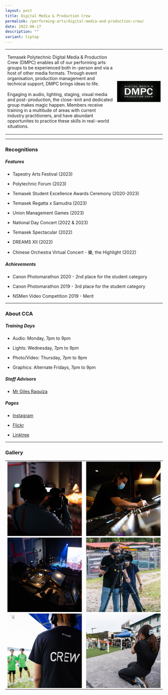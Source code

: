 ```yaml
---
layout: post
title: Digital Media & Production Crew
permalink: /performing-arts/digital-media-and-production-crew/
date: 2022-06-17
description: ""
variant: tiptap
---
```

<table style="minWidth: 50px">
<colgroup>
<col>
<col>
</colgroup>
<tbody>
<tr>
<td rowspan="1" colspan="1">
<p>Temasek Polytechnic Digital Media &amp; Production Crew (DMPC) enables
all of our performing arts groups to be experienced both in-person and
via a host of other media formats. Through event organisation, production
management and technical support, DMPC brings ideas to life.
<br>
<br>Engaging in audio, lighting, staging, visual media and post-production,
the close-knit and dedicated group makes magic happen. Members receive
training in a multitude of areas with current industry practitioners, and
have abundant opportunites to practice these skills in real-world situations.</p>
</td>
<td rowspan="1" colspan="1">
<div class="isomer-image-wrapper">
<img style="display:block;margin-left:auto;margin-right:auto;" height="auto" width="100%" alt="DMPC" src="/images/Arts/DMPC/DMPC_logo.png">
</div>
</td>
</tr>
</tbody>
</table>
<hr>
<h3>Recognitions</h3>
<h5>Features</h5>
<ul data-tight="true" class="tight">
<li>
<p>Tapestry Arts Festival (2023)</p>
</li>
<li>
<p>Polytechnic Forum (2023)</p>
</li>
<li>
<p>Temasek Student Excellence Awards Ceremony (2020-2023)</p>
</li>
<li>
<p>Temasek Regatta x Samudra (2023)</p>
</li>
<li>
<p>Union Management Games (2023)</p>
</li>
<li>
<p>National Day Concert (2022 &amp; 2023)</p>
</li>
<li>
<p>Temasek Spectacular (2022)</p>
</li>
<li>
<p>DREAMS XII (2022)</p>
</li>
<li>
<p>Chinese Orchestra Virtual Concert - 樂, the Highlight (2022)</p>
</li>
</ul>
<h5>Achievements</h5>
<ul data-tight="true" class="tight">
<li>
<p>Canon Photomarathon 2020 - 2nd place for the student category</p>
</li>
<li>
<p>Canon Photomarathon 2019 - 3rd place for the student category</p>
</li>
<li>
<p>NSMen Video Competition 2019 - Merit</p>
</li>
</ul>
<hr>
<h3>About CCA</h3>
<h5>Training Days</h5>
<ul data-tight="true" class="tight">
<li>
<p>Audio: Monday, 7pm to 9pm</p>
</li>
<li>
<p>Lights: Wednesday, 7pm to 9pm</p>
</li>
<li>
<p>Photo/Video: Thursday, 7pm to 9pm</p>
</li>
<li>
<p>Graphics: Alternate Fridays, 7pm to 9pm</p>
</li>
</ul>
<h5>Staff Advisors</h5>
<ul data-tight="true" class="tight">
<li>
<p><a href="mailto:Giles_RAQUIZA@tp.edu.sg" rel="noopener noreferrer nofollow" target="_blank">Mr Giles Raquiza</a>
</p>
</li>
</ul>
<h5>Pages</h5>
<ul data-tight="true" class="tight">
<li>
<p><a href="https://www.instagram.com/tp.dmpc" rel="noopener noreferrer nofollow" target="_blank">Instagram</a>
</p>
</li>
<li>
<p><a href="https://www.flickr.com/photos/digitalmediacrewtp/albums" rel="noopener noreferrer nofollow" target="_blank">Flickr</a>
</p>
</li>
<li>
<p><a href="https://linktr.ee/tpdmpc" rel="noopener noreferrer nofollow" target="_blank">Linktree</a>
</p>
</li>
</ul>
<hr>
<h3>Gallery</h3>
<table style="minWidth: 50px">
<colgroup>
<col>
<col>
</colgroup>
<tbody>
<tr>
<td rowspan="1" colspan="1">
<div class="isomer-image-wrapper">
<img style="display:block;margin-left:auto;margin-right:auto;" height="auto" width="100%" alt="DMPC" src="/images/Arts/DMPC/DMPC_pic_1.jpg">
</div>
</td>
<td rowspan="1" colspan="1">
<div class="isomer-image-wrapper">
<img style="display:block;margin-left:auto;margin-right:auto;" height="auto" width="100%" alt="DMPC" src="/images/Arts/DMPC/DMPC_pic_2.jpg">
</div>
</td>
</tr>
<tr>
<td rowspan="1" colspan="1">
<div class="isomer-image-wrapper">
<img style="display:block;margin-left:auto;margin-right:auto;" height="auto" width="100%" alt="DMPC" src="/images/Arts/DMPC/DMPC_pic_3.jpg">
</div>
</td>
<td rowspan="1" colspan="1">
<div class="isomer-image-wrapper">
<img style="display:block;margin-left:auto;margin-right:auto;" height="auto" width="100%" alt="DMPC" src="/images/Arts/DMPC/DMPC_pic_4.jpg">
</div>
</td>
</tr>
<tr>
<td rowspan="1" colspan="1">
<div class="isomer-image-wrapper">
<img style="display:block;margin-left:auto;margin-right:auto;" height="auto" width="100%" alt="DMPC" src="/images/Arts/DMPC/DMPC_pic_5.jpg">
</div>
</td>
<td rowspan="1" colspan="1">
<div class="isomer-image-wrapper">
<img style="display:block;margin-left:auto;margin-right:auto;" height="auto" width="100%" alt="DMPC" src="/images/Arts/DMPC/DMPC_pic_6.jpg">
</div>
</td>
</tr>
</tbody>
</table>
<p></p>